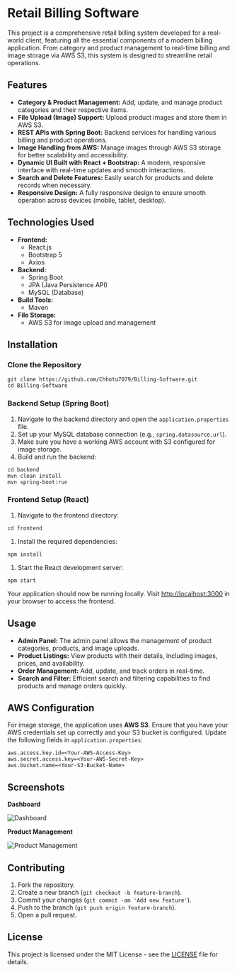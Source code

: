 <h1>Retail Billing Software</h1>

<p>This project is a comprehensive retail billing system developed for a real-world client, featuring all the essential components of a modern billing application. From category and product management to real-time billing and image storage via AWS S3, this system is designed to streamline retail operations.</p>

<h2>Features</h2>
<ul>
  <li><strong>Category & Product Management:</strong> Add, update, and manage product categories and their respective items.</li>
  <li><strong>File Upload (Image) Support:</strong> Upload product images and store them in AWS S3.</li>
  <li><strong>REST APIs with Spring Boot:</strong> Backend services for handling various billing and product operations.</li>
  <li><strong>Image Handling from AWS:</strong> Manage images through AWS S3 storage for better scalability and accessibility.</li>
  <li><strong>Dynamic UI Built with React + Bootstrap:</strong> A modern, responsive interface with real-time updates and smooth interactions.</li>
  <li><strong>Search and Delete Features:</strong> Easily search for products and delete records when necessary.</li>
  <li><strong>Responsive Design:</strong> A fully responsive design to ensure smooth operation across devices (mobile, tablet, desktop).</li>
</ul>

<h2>Technologies Used</h2>
<ul>
  <li><strong>Frontend:</strong>
    <ul>
      <li>React.js</li>
      <li>Bootstrap 5</li>
      <li>Axios</li>
    </ul>
  </li>
  <li><strong>Backend:</strong>
    <ul>
      <li>Spring Boot</li>
      <li>JPA (Java Persistence API)</li>
      <li>MySQL (Database)</li>
    </ul>
  </li>
  <li><strong>Build Tools:</strong>
    <ul>
      <li>Maven</li>
    </ul>
  </li>
  <li><strong>File Storage:</strong>
    <ul>
      <li>AWS S3 for image upload and management</li>
    </ul>
  </li>
</ul>

<h2>Installation</h2>

<h3>Clone the Repository</h3>
<pre><code>git clone https://github.com/Chhotu7079/Billing-Software.git
cd Billing-Software</code></pre>

<h3>Backend Setup (Spring Boot)</h3>
<ol>
  <li>Navigate to the backend directory and open the <code>application.properties</code> file.</li>
  <li>Set up your MySQL database connection (e.g., <code>spring.datasource.url</code>).</li>
  <li>Make sure you have a working AWS account with S3 configured for image storage.</li>
  <li>Build and run the backend:</li>
</ol>
<pre><code>cd backend
mvn clean install
mvn spring-boot:run</code></pre>

<h3>Frontend Setup (React)</h3>
<ol>
  <li>Navigate to the frontend directory:</li>
</ol>
<pre><code>cd frontend</code></pre>

<ol>
  <li>Install the required dependencies:</li>
</ol>
<pre><code>npm install</code></pre>

<ol>
  <li>Start the React development server:</li>
</ol>
<pre><code>npm start</code></pre>

<p>Your application should now be running locally. Visit <a href="http://localhost:3000" target="_blank">http://localhost:3000</a> in your browser to access the frontend.</p>

<h2>Usage</h2>
<ul>
  <li><strong>Admin Panel:</strong> The admin panel allows the management of product categories, products, and image uploads.</li>
  <li><strong>Product Listings:</strong> View products with their details, including images, prices, and availability.</li>
  <li><strong>Order Management:</strong> Add, update, and track orders in real-time.</li>
  <li><strong>Search and Filter:</strong> Efficient search and filtering capabilities to find products and manage orders quickly.</li>
</ul>

<h2>AWS Configuration</h2>
<p>For image storage, the application uses <strong>AWS S3</strong>. Ensure that you have your AWS credentials set up correctly and your S3 bucket is configured. Update the following fields in <code>application.properties</code>:</p>
<pre><code>aws.access.key.id=&lt;Your-AWS-Access-Key&gt;
aws.secret.access.key=&lt;Your-AWS-Secret-Key&gt;
aws.bucket.name=&lt;Your-S3-Bucket-Name&gt;</code></pre>

<h2>Screenshots</h2>
<p><strong>Dashboard</strong></p>
<img src="./screenshots/dashboard.png" alt="Dashboard" />

<p><strong>Product Management</strong></p>
<img src="./screenshots/product-management.png" alt="Product Management" />

<h2>Contributing</h2>
<ol>
  <li>Fork the repository.</li>
  <li>Create a new branch (<code>git checkout -b feature-branch</code>).</li>
  <li>Commit your changes (<code>git commit -am 'Add new feature'</code>).</li>
  <li>Push to the branch (<code>git push origin feature-branch</code>).</li>
  <li>Open a pull request.</li>
</ol>

<h2>License</h2>
<p>This project is licensed under the MIT License - see the <a href="LICENSE">LICENSE</a> file for details.</p>
